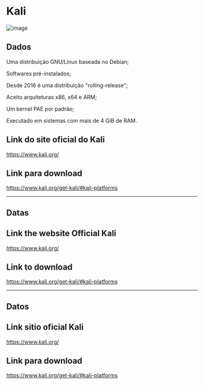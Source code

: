 

# Kali


![image](https://github.com/user-attachments/assets/e848523c-ef99-432c-aa51-60625b09f3a7)


## Dados  

<p>Uma distribuição GNU/Linux baseada no Debian;</p>
<p>Softwares pré-instalados;</p>
<p>Desde 2016 é uma distribuição "rolling-release";</p>
<p>Aceito arquiteturas x86, x64 e ARM;</p>
<p>Um kernel PAE por padrão;</p>
<p>Executado em sistemas com mais de 4 GiB de RAM.</p>

## Link do site oficial do Kali

https://www.kali.org/


## Link para download


https://www.kali.org/get-kali/#kali-platforms


--------------------------------------------------------------------------------------------------------------------------------
##  Datas




 
## Link the website Official Kali

https://www.kali.org/

 ## Link to download 
 
https://www.kali.org/get-kali/#kali-platforms


--------------------------------------------------------------------------------------------------------------------------------

## Datos




## Link sitio oficial Kali

https://www.kali.org/


 ## Link para download 

 https://www.kali.org/get-kali/#kali-platforms


